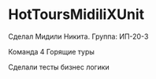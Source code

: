 # HotToursMidiliXUnit
Сделал Мидили Никита. Группа: ИП-20-3

Команда 4 Горящие туры

Сделали тесты бизнес логики
